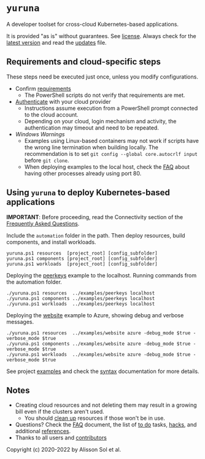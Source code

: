 # `yuruna`

A developer toolset for cross-cloud Kubernetes-based applications.

It is provided "as is" without guarantees. See [license](LICENSE.md). Always check for the [latest version](https://bit.ly/asol-yrn) and read the [updates](docs/updates.md) file.

## Requirements and cloud-specific steps

These steps need be executed just once, unless you modify configurations.

- Confirm [requirements](docs/requirements.md)
  - The PowerShell scripts do not verify that requirements are met.
- [Authenticate](docs/authenticate.md) with your cloud provider
  - Instructions assume execution from a PowerShell prompt connected to the cloud account.
  - Depending on your cloud, login mechanism and activity, the authentication may timeout and need to be repeated.
- *Windows Warnings*
  - Examples using Linux-based containers may not work if scripts have the wrong line termination when building locally. The recommendation is to set `git config --global core.autocrlf input` before `git clone`.
  - When deploying examples to the local host, check the  [FAQ](docs/faq.md) about having other processes already using port 80.

## Using `yuruna` to deploy Kubernetes-based applications

**IMPORTANT**: Before proceeding, read the Connectivity section of the [Frequently Asked Questions](docs/faq.md).

Include the `automation` folder in the path. Then deploy resources, build components, and install workloads.

```shell
yuruna.ps1 resources  [project_root] [config_subfolder]
yuruna.ps1 components [project_root] [config_subfolder]
yuruna.ps1 workloads  [project_root] [config_subfolder]
```

Deploying the [peerkeys](examples/peerkeys/README.md) example to the localhost. Running commands from the automation folder.

```shell
./yuruna.ps1 resources  ../examples/peerkeys localhost
./yuruna.ps1 components ../examples/peerkeys localhost
./yuruna.ps1 workloads  ../examples/peerkeys localhost
```

Deploying the [website](examples/website/README.md) example to Azure, showing debug and verbose messages.

```shell
./yuruna.ps1 resources  ../examples/website azure -debug_mode $true -verbose_mode $true
./yuruna.ps1 components ../examples/website azure -debug_mode $true -verbose_mode $true
./yuruna.ps1 workloads  ../examples/website azure -debug_mode $true -verbose_mode $true
```

See project [examples](examples/README.md) and check the [syntax](docs/syntax.md) documentation for more details.

## Notes

- Creating cloud resources and not deleting them may result in a growing bill even if the clusters aren't used.
  - You should [clean up](docs/cleanup.md) resources if those won't be in use.
- Questions? Check the [FAQ](docs/faq.md) document, the list of [to do](docs/todo.md) tasks, [hacks](docs/hacks.md), and additional [references](docs/references.md).
- Thanks to all users and [contributors](docs/contributors.md)

Copyright (c) 2020-2022 by Alisson Sol et al.
